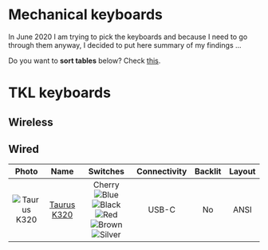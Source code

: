 # Mechanical keyboards

In June 2020 I am trying to pick the keyboards and because I need to go through them anyway, I decided to put here summary of my findings ...

Do you want to **sort tables** below? Check [this](https://stackoverflow.com/questions/42843288/is-there-any-way-to-make-markdown-tables-sortable).

# TKL keyboards

## Wireless

## Wired
| Photo | Name                                                                                 | Switches                               | Connectivity | Backlit | Layout |
| :---: | :----------------------------------------------------------------------------------: | :------------------------------------: | :----------: | :-----: | :----: |
| ![Taurus K320][TaurusK320] | [Taurus K320](https://www.durgod.com/page9?_l=en&product_id=47) | Cherry <br/>![Blue][BlueSwitch] ![Black][BlackSwitch] ![Red][RedSwitch] ![Brown][BrownSwitch] ![Silver][SilverSwitch] | USB-C        | No      | ANSI   |


[TaurusK320]: Images/TKL/TaurusK320.png
[RedSwitch]: https://via.placeholder.com/15/ff0000/000000?text=+
[BlueSwitch]: https://via.placeholder.com/15/0000ff/000000?text=+
[BlackSwitch]: https://via.placeholder.com/15/000000/000000?text=+
[SilverSwitch]: https://via.placeholder.com/15/c0c0c0/000000?text=+
[BrownSwitch]: https://via.placeholder.com/15/a52a2a/000000?text=+